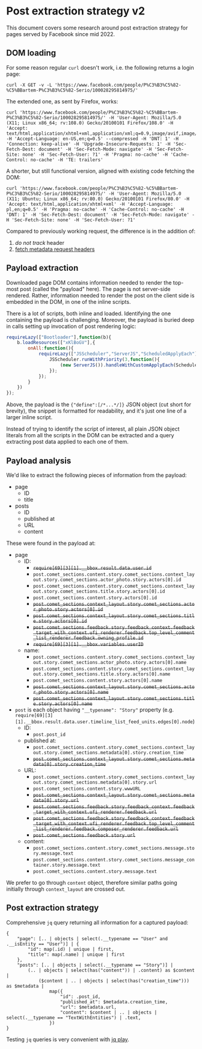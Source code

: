 # Post extraction strategy v2

This document covers some research around post extraction strategy for pages served by Facebook since mid 2022.

## DOM loading

For some reason regular `curl` doesn't work, i.e. the following returns a login page:

```
curl -X GET -v -L 'https://www.facebook.com/people/P%C3%B3%C5%82-%C5%BBartem-P%C3%B3%C5%82-Serio/100028295814975/'
```

The extended one, as sent by Firefox, works:

```
curl 'https://www.facebook.com/people/P%C3%B3%C5%82-%C5%BBartem-P%C3%B3%C5%82-Serio/100028295814975/' -H 'User-Agent: Mozilla/5.0 (X11; Linux x86_64; rv:108.0) Gecko/20100101 Firefox/108.0' -H 'Accept: text/html,application/xhtml+xml,application/xml;q=0.9,image/avif,image/webp,*/*;q=0.8' -H 'Accept-Language: en-US,en;q=0.5' --compressed -H 'DNT: 1' -H 'Connection: keep-alive' -H 'Upgrade-Insecure-Requests: 1' -H 'Sec-Fetch-Dest: document' -H 'Sec-Fetch-Mode: navigate' -H 'Sec-Fetch-Site: none' -H 'Sec-Fetch-User: ?1' -H 'Pragma: no-cache' -H 'Cache-Control: no-cache' -H 'TE: trailers'
```

A shorter, but still functional version, aligned with existing code fetching the DOM:

```
curl 'https://www.facebook.com/people/P%C3%B3%C5%82-%C5%BBartem-P%C3%B3%C5%82-Serio/100028295814975/' -H 'User-Agent: Mozilla/5.0 (X11; Ubuntu; Linux x86_64; rv:80.0) Gecko/20100101 Firefox/80.0' -H 'Accept: text/html,application/xhtml+xml' -H 'Accept-Language: pl,en;q=0.5' -H 'Pragma: no-cache' -H 'Cache-Control: no-cache' -H 'DNT: 1' -H 'Sec-Fetch-Dest: document' -H 'Sec-Fetch-Mode: navigate' -H 'Sec-Fetch-Site: none' -H 'Sec-Fetch-User: ?1'
```

Compared to previously working request, the difference is in the addition of:

1. _do not track_ header
2. [fetch metadata request headers](https://developer.mozilla.org/en-US/docs/Glossary/Fetch_metadata_request_header)

## Payload extraction

Downloaded page DOM contains information needed to render the top-most post (called the "payload" here). The page is not server-side rendered. Rather, information needed to render the post on the client side is embedded in the DOM, in one of the inline scripts.

There is a lot of scripts, both inline and loaded. Identifying the one containing the payload is challenging. Moreover, the payload is buried deep in calls setting up invocation of post rendering logic:

```javascript
requireLazy(["Bootloader"],function(b){
    b.loadResources(["xKlBoGV"],{
        onAll:function(){
            requireLazy(["JSScheduler","ServerJS","ScheduledApplyEach"],function(JSScheduler,ServerJS,ScheduledApplyEach){
                JSScheduler.runWithPriority(3,function(){
                    (new ServerJS()).handleWithCustomApplyEach(ScheduledApplyEach,{"define":[/*...*/]});
                });
            });
        }
    })
});
```

Above, the payload is the `{"define":[/*...*/]}` JSON object (cut short for brevity), the snippet is formatted for readability, and it's just one line of a larger inline script.

Instead of trying to identify the script of interest, all plain JSON object literals from all the scripts in the DOM can be extracted and a query extracting post data applied to each one of them.

## Payload analysis

We'd like to extract the following pieces of information from the payload:

* page
  * ID
  * title
* posts
  * ID
  * published at
  * URL
  * content

These were found in the payload at:

* page
  * ID:
    * ~~`require[69][3][1].__bbox.result.data.user.id`~~
    * `post.comet_sections.content.story.comet_sections.context_layout.story.comet_sections.actor_photo.story.actors[0].id`
    * `post.comet_sections.content.story.comet_sections.context_layout.story.comet_sections.title.story.actors[0].id`
    * `post.comet_sections.content.story.actors[0].id`
    * ~~`post.comet_sections.context_layout.story.comet_sections.actor_photo.story.actors[0].id`~~
    * ~~`post.comet_sections.context_layout.story.comet_sections.title.story.actors[0].id`~~
    * ~~`post.comet_sections.feedback.story.feedback_context.feedback_target_with_context.ufi_renderer.feedback.top_level_comment_list_renderer.feedback.owning_profile.id`~~
    * ~~`require[69][3][1].__bbox.variables.userID`~~
  * name:
    * `post.comet_sections.content.story.comet_sections.context_layout.story.comet_sections.actor_photo.story.actors[0].name`
    * `post.comet_sections.content.story.comet_sections.context_layout.story.comet_sections.title.story.actors[0].name`
    * `post.comet_sections.content.story.actors[0].name`
    * ~~`post.comet_sections.context_layout.story.comet_sections.actor_photo.story.actors[0].name`~~
    * ~~`post.comet_sections.context_layout.story.comet_sections.title.story.actors[0].name`~~
* `post` is each object having `"__typename": "Story"` property (e.g. `require[69][3][1].__bbox.result.data.user.timeline_list_feed_units.edges[0].node`)
  * ID:
    * `post.post_id`
  * published at:
    * `post.comet_sections.content.story.comet_sections.context_layout.story.comet_sections.metadata[0].story.creation_time`
    * ~~`post.comet_sections.context_layout.story.comet_sections.metadata[0].story.creation_time`~~
  * URL:
    * `post.comet_sections.content.story.comet_sections.context_layout.story.comet_sections.metadata[0].story.url`
    * `post.comet_sections.content.story.wwwURL`
    * ~~`post.comet_sections.context_layout.story.comet_sections.metadata[0].story.url`~~
    * ~~`post.comet_sections.feedback.story.feedback_context.feedback_target_with_context.ufi_renderer.feedback.url`~~
    * ~~`post.comet_sections.feedback.story.feedback_context.feedback_target_with_context.ufi_renderer.feedback.top_level_comment_list_renderer.feedback.composer_renderer.feedback.url`~~
    * ~~`post.comet_sections.feedback.story.url`~~
  * content:
    * `post.comet_sections.content.story.comet_sections.message.story.message.text`
    * `post.comet_sections.content.story.comet_sections.message_container.story.message.text`
    * `post.comet_sections.content.story.message.text`

We prefer to go through `content` object, therefore similar paths going initially through `context_layout` are crossed out.

## Post extraction strategy

Comprehensive `jq` query returning all information for a captured payload:

```jq
{
    "page": [.. | objects | select(.__typename == "User" and .__isEntity == "User")] | {
        "id": map(.id) | unique | first,
        "title": map(.name) | unique | first
    },
    "posts": [.. | objects | select(.__typename == "Story")] |
        (.. | objects | select(has("content")) | .content) as $content |
            ($content | .. | objects | select(has("creation_time"))) as $metadata |
                map({
                    "id": .post_id,
                    "published_at": $metadata.creation_time,
                    "url": $metadata.url,
                    "content": $content | .. | objects | select(.__typename == "TextWithEntities") | .text,
                })
}
```

Testing `jq` queries is very convenient with [jq play](https://jqplay.org/).
